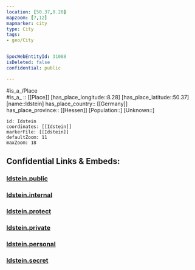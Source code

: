 ```yaml
---
location: [50.37,8.28] 
mapzoom: [7,12] 
mapmarker: city 
type: City
tags:
- geo/City


SpocWebEntityId: 31088
isDeleted: false
confidential: public

---
```

#is_a_/Place  
#is_a_ :: [[Place]] 
[has_place_longitude::8.28] 
[has_place_latitude::50.37] 
[name::Idstein] 
has_place_country:: [[Germany]]  
has_place_province:: [[Hessen]] 
[Population::] 
[Unknown::] 


```leaflet
id: Idstein
coordinates: [[Idstein]] 
markerFile: [[Idstein]] 
defaultZoom: 11 
maxZoom: 18
```


## Confidential Links & Embeds: 

### [Idstein.public](/_public/\Earth\Continent\Europe\Europe~Central\Germany\Germany~West\Hessen\counties~Hessen\Limburg-Weilburg\cities~Limburg-Weilburg\Selters~Taunus\boroughs~Selters~TaunusIdstein.public.md) 

### [Idstein.internal](/_internal/\Earth\Continent\Europe\Europe~Central\Germany\Germany~West\Hessen\counties~Hessen\Limburg-Weilburg\cities~Limburg-Weilburg\Selters~Taunus\boroughs~Selters~TaunusIdstein.internal.md) 

### [Idstein.protect](/_protect/\Earth\Continent\Europe\Europe~Central\Germany\Germany~West\Hessen\counties~Hessen\Limburg-Weilburg\cities~Limburg-Weilburg\Selters~Taunus\boroughs~Selters~TaunusIdstein.protect.md) 

### [Idstein.private](/_private/\Earth\Continent\Europe\Europe~Central\Germany\Germany~West\Hessen\counties~Hessen\Limburg-Weilburg\cities~Limburg-Weilburg\Selters~Taunus\boroughs~Selters~TaunusIdstein.private.md) 

### [Idstein.personal](/_personal/\Earth\Continent\Europe\Europe~Central\Germany\Germany~West\Hessen\counties~Hessen\Limburg-Weilburg\cities~Limburg-Weilburg\Selters~Taunus\boroughs~Selters~TaunusIdstein.personal.md) 

### [Idstein.secret](/_secret/\Earth\Continent\Europe\Europe~Central\Germany\Germany~West\Hessen\counties~Hessen\Limburg-Weilburg\cities~Limburg-Weilburg\Selters~Taunus\boroughs~Selters~TaunusIdstein.secret.md)

